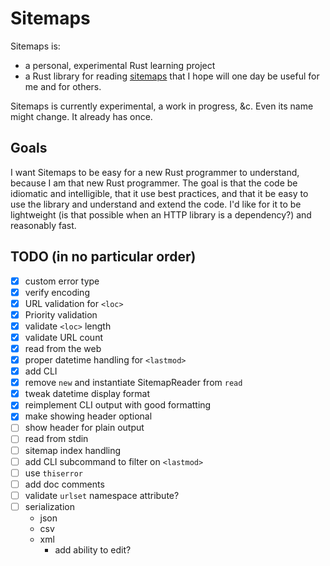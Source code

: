 # Sitemaps

Sitemaps is:

- a personal, experimental Rust learning project
- a Rust library for reading [sitemaps](https://www.sitemaps.org/) that I hope will one day be useful for me and for others.

Sitemaps is currently experimental, a work in progress, &c. Even its name might change. It already has once.

## Goals

I want Sitemaps to be easy for a new Rust programmer to understand, because I am that new Rust programmer. The goal is that the code be idiomatic and intelligible, that it use best practices, and that it be easy to use the library and understand and extend the code. I'd like for it to be lightweight (is that possible when an HTTP library is a dependency?) and reasonably fast.

## TODO (in no particular order)

- [x] custom error type
- [x] verify encoding
- [x] URL validation for `<loc>`
- [x] Priority validation
- [x] validate `<loc>` length
- [x] validate URL count
- [x] read from the web
- [x] proper datetime handling for `<lastmod>`
- [x] add CLI
- [x] remove `new` and instantiate SitemapReader from `read`
- [x] tweak datetime display format
- [x] reimplement CLI output with good formatting
- [x] make showing header optional
- [ ] show header for plain output
- [ ] read from stdin
- [ ] sitemap index handling
- [ ] add CLI subcommand to filter on `<lastmod>`
- [ ] use `thiserror`
- [ ] add doc comments
- [ ] validate `urlset` namespace attribute?
- [ ] serialization
  - json
  - csv
  - xml
    - add ability to edit?
